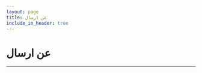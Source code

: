 ```yaml
---
layout: page
title: عن ارسال
include_in_header: true
---
```


# عن ارسال
-------------------------------------------------------------

